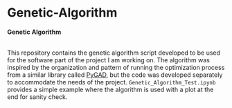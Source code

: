 # Genetic-Algorithm

<head><b>Genetic Algorithm </b> </head>
<br> </br>
<body>
<p>
This repository contains the genetic algorithm script developed to be used for the software part of the project I am working on.
The algorithm was inspired by the organization and pattern of running the optimization process from a similar library called <a href="https://pygad.readthedocs.io/en/latest/">PyGAD</a>, but
the code was developed separately to accommodate the needs of the project. <code>Genetic_Algorithm_Test.ipynb</code> provides a simple example where the algorithm is used
with a plot at the end for sanity check.

</p>
</body>
